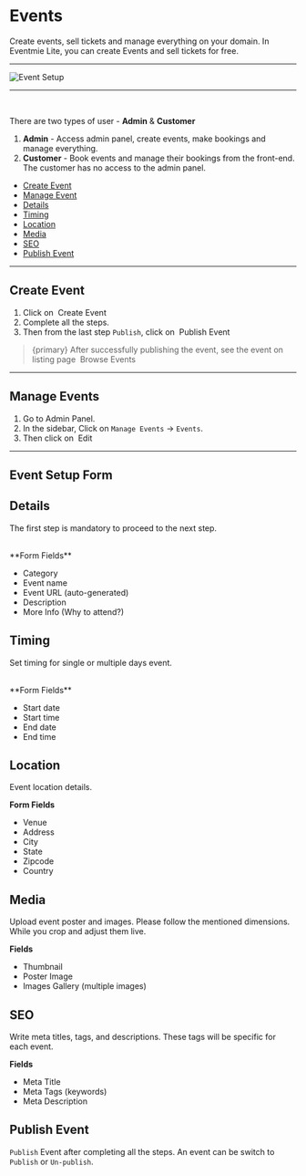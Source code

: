 # Events

Create events, sell tickets and manage everything on your domain. In Eventmie Lite, you can create Events and sell tickets for free.

---

![Event Setup](https://eventmie-docs.classiebit.com/images/v2/Image1(Events).png "Event Setup")

---

<br>

There are two types of user - **Admin** & **Customer**

1. **Admin** - Access admin panel, create events, make bookings and manage everything.
2. **Customer** - Book events and manage their bookings from the front-end. The customer has no access to the admin panel.


- [Create Event](#Create-Event)
- [Manage Event](#Manage-Event)
- [Details](#Details)
- [Timing](#Timing)
- [Location](#Location)
- [Media](#Media)
- [SEO](#SEO)
- [Publish Event](#Publish-Event)

---


<a name="Create-Event"></a>
## Create Event

1. Click on &nbsp;<larecipe-button type="primary" size="sm" rounded>Create Event</larecipe-button>
2. Complete all the steps.
3. Then from the last step `Publish`, click on &nbsp;<larecipe-button type="success" size="sm" rounded>Publish Event</larecipe-button>


> {primary} After successfully publishing the event, see the event on listing page &nbsp;<larecipe-button type="secondary" size="sm" rounded>Browse Events</larecipe-button>


---


<a name="Manage-Event"></a>
## Manage Events

1. Go to Admin Panel.
2. In the sidebar, Click on `Manage Events` -> `Events`.
3. Then click on &nbsp;<larecipe-button type="primary" size="sm" rounded>Edit</larecipe-button>


---

## Event Setup Form



<a name="Details"></a>
## Details

The first step is mandatory to proceed to the next step.

<br>
**Form Fields**

- Category
- Event name
- Event URL (auto-generated)
- Description
- More Info (Why to attend?)



<a name="Timing"></a>
## Timing

Set timing for single or multiple days event.

<br>
**Form Fields**

- Start date
- Start time
- End date
- End time


<a name="Location"></a>
## Location

Event location details.

**Form Fields**

- Venue
- Address
- City
- State
- Zipcode
- Country


<a name="Media"></a>
## Media

Upload event poster and images. Please follow the mentioned dimensions. While you crop and adjust them live.


**Fields**

- Thumbnail
- Poster Image
- Images Gallery (multiple images)


<a name="SEO"></a>
## SEO

Write meta titles, tags, and descriptions. These tags will be specific for each event. 

**Fields**

- Meta Title
- Meta Tags (keywords)
- Meta Description


<a name="Publish-Event"></a>
## Publish Event

`Publish` Event after completing all the steps. An event can be switch to `Publish` or `Un-publish`.
